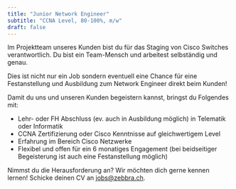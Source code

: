 ```yaml
---
title: "Junior Network Engineer"
subtitle: "CCNA Level, 80-100%, m/w"
draft: false
---
```


Im Projektteam unseres Kunden bist du für das  Staging von Cisco Switches verantwortlich. Du bist ein Team-Mensch und arbeitest selbständig und genau.
<!--more-->

Dies ist nicht nur ein Job sondern eventuell eine Chance für eine Festanstellung und Ausbildung zum Network Engineer direkt beim Kunden!

Damit du uns und unseren Kunden begeistern kannst, bringst du Folgendes mit:

* Lehr- oder FH Abschluss (ev. auch in Ausbildung möglich) in Telematik oder Informatik
* CCNA Zertifizierung oder Cisco Kenntnisse auf gleichwertigem Level
* Erfahrung im Bereich Cisco Netzwerke
* Flexibel und offen für ein 6 monatiges Engagement (bei beidseitiger Begeisterung ist auch eine Festanstellung möglich)

Nimmst du die Herausforderung an? Wir möchten dich gerne kennen lernen! Schicke deinen CV an jobs@zebbra.ch.
